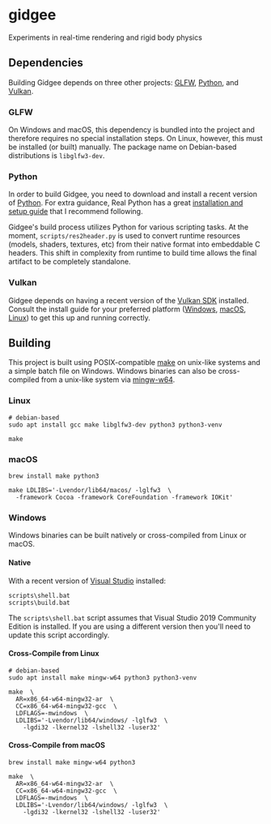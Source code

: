 # gidgee
Experiments in real-time rendering and rigid body physics


## Dependencies
Building Gidgee depends on three other projects: [GLFW](https://www.glfw.org/), [Python](https://www.python.org/), and [Vulkan](https://www.khronos.org/vulkan/).

### GLFW
On Windows and macOS, this dependency is bundled into the project and therefore requires no special installation steps.
On Linux, however, this must be installed (or built) manually.
The package name on Debian-based distributions is `libglfw3-dev`.

### Python
In order to build Gidgee, you need to download and install a recent version of [Python](https://www.python.org/downloads/).
For extra guidance, Real Python has a great [installation and setup guide](https://realpython.com/installing-python/) that I recommend following.

Gidgee's build process utilizes Python for various scripting tasks.
At the moment, `scripts/res2header.py` is used to convert runtime resources (models, shaders, textures, etc) from their native format into embeddable C headers.
This shift in complexity from runtime to build time allows the final artifact to be completely standalone.

### Vulkan
Gidgee depends on having a recent version of the [Vulkan SDK](https://vulkan.lunarg.com/sdk/home) installed.
Consult the install guide for your preferred platform ([Windows](https://vulkan.lunarg.com/doc/sdk/latest/windows/getting_started.html), [macOS](https://vulkan.lunarg.com/doc/sdk/latest/mac/getting_started.html), [Linux](https://vulkan.lunarg.com/doc/sdk/latest/linux/getting_started.html)) to get this up and running correctly.

## Building
This project is built using POSIX-compatible [make](https://pubs.opengroup.org/onlinepubs/009695399/utilities/make.html) on unix-like systems and a simple batch file on Windows.
Windows binaries can also be cross-compiled from a unix-like system via [mingw-w64](http://mingw-w64.org/doku.php).

### Linux
```
# debian-based
sudo apt install gcc make libglfw3-dev python3 python3-venv

make
```

### macOS
```
brew install make python3

make LDLIBS='-Lvendor/lib64/macos/ -lglfw3  \
  -framework Cocoa -framework CoreFoundation -framework IOKit'
```

### Windows
Windows binaries can be built natively or cross-compiled from Linux or macOS.

#### Native
With a recent version of [Visual Studio](https://visualstudio.microsoft.com/downloads/) installed:
```
scripts\shell.bat
scripts\build.bat
```

The `scripts\shell.bat` script assumes that Visual Studio 2019 Community Edition is installed.
If you are using a different version then you'll need to update this script accordingly.

#### Cross-Compile from Linux
```
# debian-based
sudo apt install make mingw-w64 python3 python3-venv

make  \
  AR=x86_64-w64-mingw32-ar  \
  CC=x86_64-w64-mingw32-gcc  \
  LDFLAGS=-mwindows  \
  LDLIBS='-Lvendor/lib64/windows/ -lglfw3  \
    -lgdi32 -lkernel32 -lshell32 -luser32'
```

#### Cross-Compile from macOS
```
brew install make mingw-w64 python3

make  \
  AR=x86_64-w64-mingw32-ar  \
  CC=x86_64-w64-mingw32-gcc  \
  LDFLAGS=-mwindows  \
  LDLIBS='-Lvendor/lib64/windows/ -lglfw3  \
    -lgdi32 -lkernel32 -lshell32 -luser32'
```
